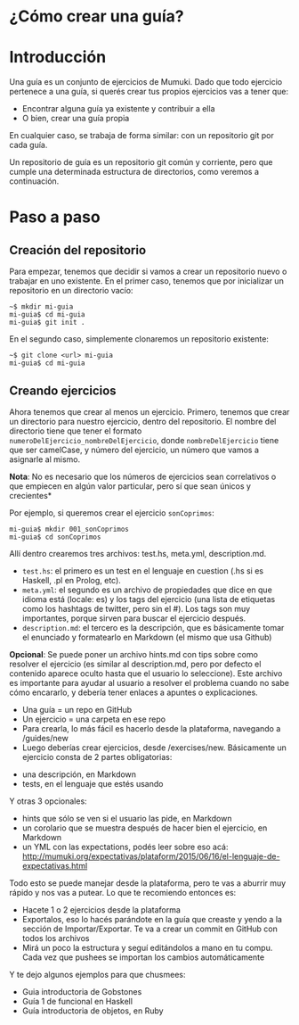 
¿Cómo crear una guía?
====================

# Introducción

Una guía es un conjunto de ejercicios de Mumuki. Dado que todo ejercicio pertenece a una guía, si querés crear tus propios ejercicios vas a tener que:
 * Encontrar alguna guía ya existente y contribuir a ella
 * O bien, crear una guía propia

En cualquier caso, se trabaja de forma similar: con un repositorio git por cada guía.

Un repositorio de guía es un repositorio git común y corriente, pero que cumple una determinada estructura de directorios, como veremos a continuación.

# Paso a paso

## Creación del repositorio

Para empezar, tenemos que decidir si vamos a crear un repositorio nuevo o trabajar en uno existente. En el primer caso, tenemos que por inicializar un repositorio en un directorio vacío:

```
~$ mkdir mi-guia
mi-guia$ cd mi-guia
mi-guia$ git init .
```

En el segundo caso, simplemente clonaremos un repositorio existente:

```
~$ git clone <url> mi-guia
mi-guia$ cd mi-guia
```

## Creando ejercicios

Ahora tenemos que crear al menos un ejercicio. Primero, tenemos que crear un directorio para nuestro ejercicio, dentro del repositorio. El nombre del directorio tiene que tener el formato `numeroDelEjercicio_nombreDelEjercicio`, donde `nombreDelEjercicio` tiene que ser camelCase, y número del ejercicio, un número que vamos a asignarle al mismo.

**Nota**: No es necesario que los números de ejercicios sean correlativos o que empiecen en algún valor particular, pero sí que sean únicos y crecientes*

Por ejemplo, si queremos crear el ejercicio `sonCoprimos`:

```
mi-guia$ mkdir 001_sonCoprimos
mi-guia$ cd sonCoprimos
```

Allí dentro crearemos tres archivos: test.hs, meta.yml, description.md.
 * `test.hs`: el primero es un test en el lenguaje en cuestion (.hs si es Haskell, .pl en Prolog, etc).
 * `meta.yml`: el segundo es un archivo de propiedades que dice en que idioma está (locale: es) y los tags del ejercicio (una lista de etiquetas como los hashtags de twitter, pero sin el #). Los tags son muy importantes, porque sirven para buscar el ejercicio después.
 * `description.md`: el tercero es la descripción, que es básicamente tomar el enunciado y formatearlo en Markdown (el mismo que usa Github)


**Opcional**:  Se puede poner un archivo hints.md con tips sobre como resolver el ejercicio (es similar al description.md, pero por defecto el contenido aparece oculto hasta que el usuario lo seleccione). Este archivo es importante para ayudar al usuario a resolver el problema cuando no sabe cómo encararlo, y debería tener enlaces a apuntes o explicaciones.



- Una guía = un repo en GitHub
- Un ejercicio = una carpeta en ese repo
- Para crearla, lo más fácil es hacerlo desde la plataforma, navegando a /guides/new
- Luego deberías crear ejercicios, desde /exercises/new. Básicamente un ejercicio consta de 2 partes obligatorias:
* una descripción, en Markdown
* tests, en el lenguaje que estés usando

Y otras 3 opcionales:
* hints que sólo se ven si el usuario las pide, en Markdown
* un corolario que se muestra después de hacer bien el ejercicio, en Markdown
* un YML con las expectations, podés leer sobre eso acá: http://mumuki.org/expectativas/plataform/2015/06/16/el-lenguaje-de-expectativas.html

Todo esto se puede manejar desde la plataforma, pero te vas a aburrir muy rápido y nos vas a putear. Lo que te recomiendo entonces es:

- Hacete 1 o 2 ejercicios desde la plataforma
- Exportalos, eso lo hacés parándote en la guía que creaste y yendo a la sección de Importar/Exportar. Te va a crear un commit en GitHub con todos los archivos
- Mirá un poco la estructura y seguí editándolos a mano en tu compu. Cada vez que pushees se importan los cambios automáticamente

Y te dejo algunos ejemplos para que chusmees:
- Guia introductoria de Gobstones
- Guía 1 de funcional en Haskell
- Guía introductoria de objetos, en Ruby